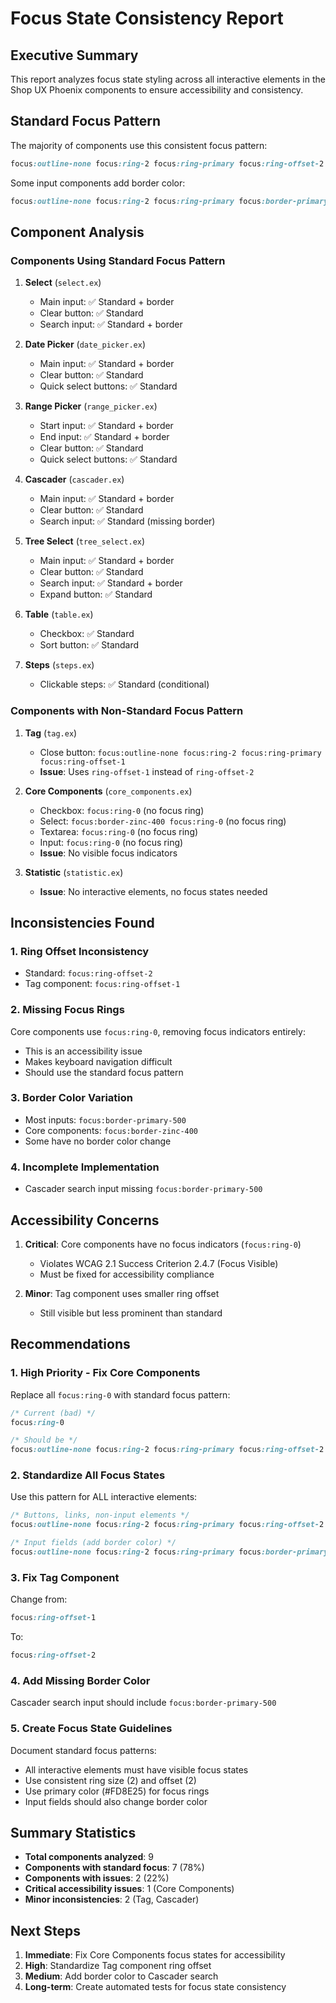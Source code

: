 # Focus State Consistency Report

## Executive Summary

This report analyzes focus state styling across all interactive elements in the Shop UX Phoenix components to ensure accessibility and consistency.

## Standard Focus Pattern

The majority of components use this consistent focus pattern:
```css
focus:outline-none focus:ring-2 focus:ring-primary focus:ring-offset-2
```

Some input components add border color:
```css
focus:outline-none focus:ring-2 focus:ring-primary focus:border-primary-500 focus:ring-offset-2
```

## Component Analysis

### Components Using Standard Focus Pattern

1. **Select** (`select.ex`)
   - Main input: ✅ Standard + border
   - Clear button: ✅ Standard
   - Search input: ✅ Standard + border

2. **Date Picker** (`date_picker.ex`)
   - Main input: ✅ Standard + border
   - Clear button: ✅ Standard
   - Quick select buttons: ✅ Standard

3. **Range Picker** (`range_picker.ex`)
   - Start input: ✅ Standard + border
   - End input: ✅ Standard + border
   - Clear button: ✅ Standard
   - Quick select buttons: ✅ Standard

4. **Cascader** (`cascader.ex`)
   - Main input: ✅ Standard + border
   - Clear button: ✅ Standard
   - Search input: ✅ Standard (missing border)

5. **Tree Select** (`tree_select.ex`)
   - Main input: ✅ Standard + border
   - Clear button: ✅ Standard
   - Search input: ✅ Standard + border
   - Expand button: ✅ Standard

6. **Table** (`table.ex`)
   - Checkbox: ✅ Standard
   - Sort button: ✅ Standard

7. **Steps** (`steps.ex`)
   - Clickable steps: ✅ Standard (conditional)

### Components with Non-Standard Focus Pattern

1. **Tag** (`tag.ex`)
   - Close button: `focus:outline-none focus:ring-2 focus:ring-primary focus:ring-offset-1`
   - **Issue**: Uses `ring-offset-1` instead of `ring-offset-2`

2. **Core Components** (`core_components.ex`)
   - Checkbox: `focus:ring-0` (no focus ring)
   - Select: `focus:border-zinc-400 focus:ring-0` (no focus ring)
   - Textarea: `focus:ring-0` (no focus ring)
   - Input: `focus:ring-0` (no focus ring)
   - **Issue**: No visible focus indicators

3. **Statistic** (`statistic.ex`)
   - **Issue**: No interactive elements, no focus states needed

## Inconsistencies Found

### 1. Ring Offset Inconsistency
- Standard: `focus:ring-offset-2`
- Tag component: `focus:ring-offset-1`

### 2. Missing Focus Rings
Core components use `focus:ring-0`, removing focus indicators entirely:
- This is an accessibility issue
- Makes keyboard navigation difficult
- Should use the standard focus pattern

### 3. Border Color Variation
- Most inputs: `focus:border-primary-500`
- Core components: `focus:border-zinc-400`
- Some have no border color change

### 4. Incomplete Implementation
- Cascader search input missing `focus:border-primary-500`

## Accessibility Concerns

1. **Critical**: Core components have no focus indicators (`focus:ring-0`)
   - Violates WCAG 2.1 Success Criterion 2.4.7 (Focus Visible)
   - Must be fixed for accessibility compliance

2. **Minor**: Tag component uses smaller ring offset
   - Still visible but less prominent than standard

## Recommendations

### 1. High Priority - Fix Core Components
Replace all `focus:ring-0` with standard focus pattern:
```css
/* Current (bad) */
focus:ring-0

/* Should be */
focus:outline-none focus:ring-2 focus:ring-primary focus:ring-offset-2
```

### 2. Standardize All Focus States
Use this pattern for ALL interactive elements:
```css
/* Buttons, links, non-input elements */
focus:outline-none focus:ring-2 focus:ring-primary focus:ring-offset-2

/* Input fields (add border color) */
focus:outline-none focus:ring-2 focus:ring-primary focus:border-primary-500 focus:ring-offset-2
```

### 3. Fix Tag Component
Change from:
```css
focus:ring-offset-1
```
To:
```css
focus:ring-offset-2
```

### 4. Add Missing Border Color
Cascader search input should include `focus:border-primary-500`

### 5. Create Focus State Guidelines
Document standard focus patterns:
- All interactive elements must have visible focus states
- Use consistent ring size (2) and offset (2)
- Use primary color (#FD8E25) for focus rings
- Input fields should also change border color

## Summary Statistics

- **Total components analyzed**: 9
- **Components with standard focus**: 7 (78%)
- **Components with issues**: 2 (22%)
- **Critical accessibility issues**: 1 (Core Components)
- **Minor inconsistencies**: 2 (Tag, Cascader)

## Next Steps

1. **Immediate**: Fix Core Components focus states for accessibility
2. **High**: Standardize Tag component ring offset
3. **Medium**: Add border color to Cascader search
4. **Long-term**: Create automated tests for focus state consistency